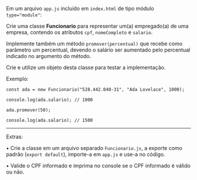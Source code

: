 Em um arquivo `app.js` incluído em `index.html` de tipo módulo `type="module"`:

Crie uma classe **Funcionario** para representar um(a) empregado(a) de uma empresa, contendo os atributos `cpf`, `nomeCompleto` e `salario`.

Implemente também um método `promover(percentual)` que recebe como parâmetro um percentual, devendo o salário ser aumentado pelo percentual indicado no argumento do método.

Crie e utilize um objeto desta classe para testar a implementação.

Exemplo:

```
const ada = new Funcionario("528.442.040-31", "Ada Lovelace", 1000);

console.log(ada.salario); // 1000

ada.promover(50);

console.log(ada.salario); // 1500
```

---
Extras:

• Crie a classe em um arquivo separado `Funcionario.js`, a exporte como padrão (`export default`), importe-a em `app.js` e use-a no código.

• Valide o CPF informado e imprima no console se o CPF informado é válido ou não.